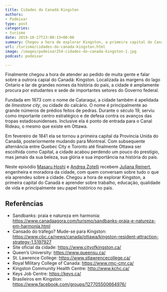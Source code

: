 ```yaml
---
title: Cidades do Canadá Kingston
authors:
- Podeixar
type: post
categories:
- turismo
date: 2019-10-27T23:00:13+00:00
summary: Chegou a hora de explorar Kingston, a primeira capital do Canadá e aprender sobre trabalho, educação, qualidade de vida e seu papel na história no país.
url: /turismo/cidades-do-canada-kingston.html
image: /images/podeixar254-cidades-do-canada-kingston-1.jpg
podcast: podeixar

---
```

Finalmente chegou a hora de atender ao pedido de muita gente e falar sobre a outrora capial do Canadá: Kingston. Localizada às margens do lago Ontario e lar de grandes nomes da história do país, a cidade é amplamente procura por estudantes e sede de importantes setores do Governo federal.

Fundada em 1673 com o nome de Cataraqui, a cidade também é apelidada de _limestone city_, ou cidade do calcário. O nome é principalmente ao grande números de prédios feitos de pedras. Durante o século 19, serviu como importante centro estratégico e de defesa contra os avanços das tropas estadosunidenses. Inclusive ela é ponto de entrada para o Canal Rideau, o mesmo que existe em Ottawa.

Em fevereiro de 1841 ela se tornou a primeira capital da Província Unida do Canadá, posteriormente mudando para Montreal. Com subsequente alternância entre Quebec City e Toronto até finalmente Ottawa ser escolhida como Capital, a cidade acabou perdendo um pouco do prestígio, mas jamais da sua beleza, sua glória e sua importância na história do país.

Neste episódio [Masaru Hoshi][1] e <a rel="noopener noreferrer" target="_blank" href="http://htmledit.squarefree.com/berg">Andrea Zotelli</a> recebem <a rel="noreferrer noopener" aria-label="Juliana Reinert (opens in a new tab)" href="https://www.linkedin.com/in/jureinert/" target="_blank">Juliana Reinert</a>, engenheira e moradora da cidade, com quem conversam sobre tudo o que ela aprendeu sobre a cidade. Chegou a hora de explorar Kingston, a primeira capital do Canadá e aprender sobre trabalho, educação, qualidade de vida e principalmente seu papel histórico no país.<figure></figure> <figure class="wp-block-embed-youtube wp-block-embed is-type-video is-provider-youtube wp-embed-aspect-16-9 wp-has-aspect-ratio">

<div class="wp-block-embed__wrapper">
  <span class="embed-youtube" style="text-align:center; display: block;"></span>
</div></figure>

## Referências

  * Sandbanks: praia e natureza em harmonia: <https://www.canadaagora.com/turismo/sandbanks-praia-e-natureza-em-harmonia.html>
  * Cansado do tráfego? Mude-se para Kingston: <a rel="noreferrer noopener" target="_blank" href="https://www.cbc.ca/news/canada/ottawa/kingston-resident-attraction-strategy-1.5197927">https://www.cbc.ca/news/canada/ottawa/kingston-resident-attraction-strategy-1.5197927</a>
  * Site oficial da cidade: <a rel="noreferrer noopener" aria-label=" (opens in a new tab)" href="https://www.cityofkingston.ca/" target="_blank">https://www.cityofkingston.ca/</a>
  * Queen&#8217;s University: <a rel="noreferrer noopener" aria-label="https://www.queensu.ca/ (opens in a new tab)" href="https://www.queensu.ca/" target="_blank">https://www.queensu.ca/</a>
  * St. Lawrence College: <a rel="noreferrer noopener" aria-label="https://www.stlawrencecollege.ca/ (opens in a new tab)" href="https://www.stlawrencecollege.ca/" target="_blank">https://www.stlawrencecollege.ca/</a>
  * Royal Military College of Canada: <a rel="noreferrer noopener" aria-label="https://www.rmc-cmr.ca/ (opens in a new tab)" href="https://www.rmc-cmr.ca/" target="_blank">https://www.rmc-cmr.ca/</a>
  * Kingston Community Health Centre: <a rel="noreferrer noopener" aria-label=" (opens in a new tab)" href="http://www.kchc.ca/" target="_blank">http://www.kchc.ca/</a>
  * Keys Job Centre: <a rel="noreferrer noopener" aria-label=" (opens in a new tab)" href="https://keys.ca/" target="_blank">https://keys.ca/</a>
  * Brasileiros em Kingston: <a href="https://www.facebook.com/groups/127705500664976/" target="_blank" rel="noreferrer noopener" aria-label="https://www.facebook.com/groups/127705500664976/ (opens in a new tab)">https://www.facebook.com/groups/127705500664976/</a>



 [1]: /japa
 [2]: https://vempra.ca/seguroviagem
